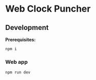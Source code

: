 # Web Clock Puncher

## Development

**Prerequisites:**

```sh
npm i
```

### Web app

```sh
npm run dev
```

